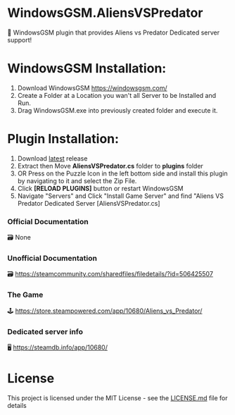 # WindowsGSM.AliensVSPredator
🧩 WindowsGSM plugin that provides Aliens vs Predator Dedicated server support!

# WindowsGSM Installation: 
1. Download  WindowsGSM https://windowsgsm.com/ 
2. Create a Folder at a Location you wan't all Server to be Installed and Run.
4. Drag WindowsGSM.exe into previously created folder and execute it.

# Plugin Installation:
1. Download [latest](https://github.com/ohmcodes/WindowsGSM.AliensVSPredator/releases/latest) release
2. Extract then Move **AliensVSPredator.cs** folder to **plugins** folder
3. OR Press on the Puzzle Icon in the left bottom side and install this plugin by navigating to it and select the Zip File.
4. Click **[RELOAD PLUGINS]** button or restart WindowsGSM
5. Navigate "Servers" and Click "Install Game Server" and find "Aliens VS Predator Dedicated Server [AliensVSPredator.cs]

### Official Documentation
🗃️ None

### Unofficial Documentation
🗃️ https://steamcommunity.com/sharedfiles/filedetails/?id=506425507

### The Game
🕹️ https://store.steampowered.com/app/10680/Aliens_vs_Predator/

### Dedicated server info
🖥️ https://steamdb.info/app/10680/


# License
This project is licensed under the MIT License - see the <a href="https://github.com/ohmcodes/WindowsGSM.AngelsFallFirst/blob/main/LICENSE">LICENSE.md</a> file for details
